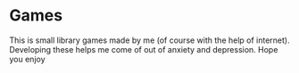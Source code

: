 # Games
This is small library games made by me (of course with the help of internet).
Developing these helps me come of out of anxiety and depression.
Hope you enjoy
